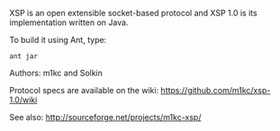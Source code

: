XSP is an open extensible socket-based protocol and XSP 1.0 is its implementation written on Java.

To build it using Ant, type:

    ant jar

Authors:
m1kc and Solkin

Protocol specs are available on the wiki:
https://github.com/m1kc/xsp-1.0/wiki

See also:
http://sourceforge.net/projects/m1kc-xsp/


